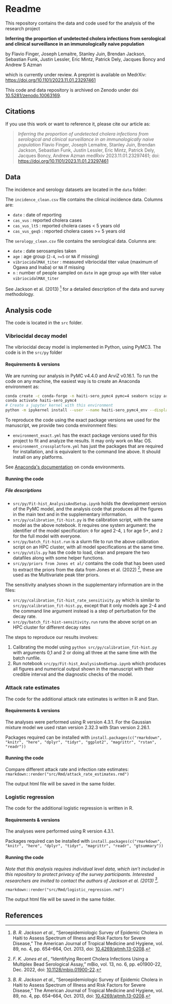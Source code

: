 # Readme

This repository contains the data and code used for the analysis of the research project

__Inferring the proportion of undetected cholera infections from serological and clinical surveillance in an immunologically naive population__

by Flavio Finger, Joseph Lemaitre, Stanley Juin, Brendan Jackson, Sebastian Funk, Justin Lessler, Eric Mintz, Patrick Dely, Jacques Boncy and Andrew S Azman

which is currently under review. A preprint is available on MedrXiv: https://doi.org/10.1101/2023.11.01.23297461

This code and data repository is archived on Zenodo under doi [10.5281/zenodo.10063169](https://zenodo.org/doi/10.5281/zenodo.10063169).

## Citations

If you use this work or want to reference it, please cite our article as:

> _Inferring the proportion of undetected cholera infections from serological and clinical surveillance in an immunologically naive population_
> Flavio Finger, Joseph Lemaitre, Stanley Juin, Brendan Jackson, Sebastian Funk, Justin Lessler, Eric Mintz, Patrick Dely, Jacques Boncy, Andrew Azman
> medRxiv 2023.11.01.23297461;
> doi: https://doi.org/10.1101/2023.11.01.23297461


## Data

The incidence and serology datasets are located in the `data` folder:

The `incidence_clean.csv` file contains the clinical incidence data. Columns are:

- `date` : date of reporting
- `cas_vus` : reported cholera cases
- `cas_vus_lt5` : reported cholera cases < 5 years old
- `cas_vus_geq5` : reported cholera cases >= 5 years old

The `serology_clean.csv` file contains the serological data. Columns are:

- `date` : date serosamples taken
- `age` : age group (`2-4`, `>=5` or `NA` if missing)
- `vibriocidalMAX_titer` : measured vibriocidal titer value (maximum of Ogawa and Inaba) or `NA` if missing
- `n` : number of people sampled on `date` in age group `age` with titer value `vibriocidalMAX_titer`

See Jackson et al. (2013) [^1] for a detailed description of the data and survey methodology.

## Analysis code

The code is located in the `src` folder.

### Vibriocidal decay model

The vibriocidal decay model is implemented in Python, using PyMC3. The code is in the `src/py` folder

#### Requirements & versions

We are running our analysis in PyMC v4.4.0 and ArviZ v0.16.1. To run the code on any machine, the easiest way is to create an Anaconda environment as:

```bash
conda create -c conda-forge -n haiti-sero_pymc4 pymc=4 seaborn scipy arviz openpyxl jax numpyro pyreadr numpy pandas arviz click ipykernel pyreadr python=3.11
conda activate haiti-sero_pymc4
# Create a jupyter kernel with this environment
python -m ipykernel install --user --name haiti-sero_pymc4_env --display-name "Python (haiti-sero_pymc4)"
```

To reproduce the code using the exact package versions we used for the manuscript, we provide two conda environment files:
- `environment_exact.yml` has the exact package versions used for this project to fit and analyze the results. It may only work on Mac OS.
- `environment_crossplatform.yml` has just the packages that are required for installation, and is equivalent to the command line above. It should install on any platforms.

See [Anaconda's documentation](https://conda.io/projects/conda/en/latest/user-guide/tasks/manage-environments.html#sharing-an-environment) on conda environments.


#### Running the code

##### File descriptions

- `src/py/Fit-hist_AnalysisAndSetup.ipynb` holds the development version of the PyMC model, and the analysis code that produces all the figures in the main text and in the supplementary information.
- `src/py/calibration_fit-hist.py` is the calibration script, with the same model as the above notebook. It requires one system argument: the identifier of the model specification: `0` for aged 2-4, `1` for age 5+, and `2` for the full model with everyone.
- `src/py/batch_fit-hist.run` is a slurm file to run the above calibration script on an HPC cluster, with all model specifications at the same time.
- `src/py/utils.py` has the code to load, clean and prepare the two datafiles along with some helper functions.
- `src/py/priors from Jones et al/` contains the code that has been used to extract the priors from the data from Jones et al. (2022) [^2], these are used as the Multivariate peak titer priors.


The sensitivity analyses shown in the supplementary information are in the files:

- `src/py/calibration_fit-hist_rate_sensitivity.py` which is similar to `src/py/calibration_fit-hist.py`, except that it only models age 2-4 and the command line argument instead is a step of perturbation for the decay rate.
- `src/py/batch_fit-hist-sensitivity.run` runs the above script on an HPC cluster for different decay rates

The steps to reproduce our results involves:

1. Calibrating the model using `python src/py/calibration_fit-hist.py` with arguments 0,1 and 2 or doing all three at the same time with the batch runfile.
2. Run notebook `src/py/Fit-hist_AnalysisAndSetup.ipynb` which produces all figures and numerical output shown in the manuscript with their credible interval and the diagnostic checks of the model.

### Attack rate estimates

The code for the additional attack rate estimates is written in R and Stan.

#### Requirements & versions

The analyses were performed using R version 4.3.1.
For the Gaussian mixture model we used rstan version 2.32.3 with Stan version 2.26.1.

Packages required can be installed with
`install.packages(c("rmarkdown", "knitr", "here", "dplyr", "tidyr", "ggplot2", "magrittr", "rstan", "readr"))`

#### Running the code

Compare different attack rate and infection rate estimates:
`rmarkdown::render("src/Rmd/attack_rate_estimates.rmd")`

The output html file will be saved in the same folder.

### Logistic regression

The code for the additional logistic regression is written in R.

#### Requirements & versions

The analyses were performed using R version 4.3.1.

Packages required can be installed with
`install.packages(c("rmarkdown", "knitr", "here", "dplyr", "tidyr", "magrittr", "readr", "gtsummary"))`

#### Running the code

_Note that this analysis requires individual level data, which isn’t included in this repository to protect privacy of the survey participants. Interested researchers are invited to contact the authors of Jackson et al. (2013) [^1]._

`rmarkdown::render("src/Rmd/logistic_regression.rmd")`

The output html file will be saved in the same folder.


## References

[^1]: _B. R. Jackson et al._, “Seroepidemiologic Survey of Epidemic Cholera in Haiti to Assess Spectrum of Illness and Risk Factors for Severe Disease,” The American Journal of Tropical Medicine and Hygiene, vol. 89, no. 4, pp. 654–664, Oct. 2013, doi: [10.4269/ajtmh.13-0208](https://doi.org/10.4269/ajtmh.13-0208).


[^2]: _F. K. Jones et al._, “Identifying Recent Cholera Infections Using a Multiplex Bead Serological Assay,” mBio, vol. 13, no. 6, pp. e01900-22, Dec. 2022, doi: [10.1128/mbio.01900-22](https://doi.org/10.1128/mbio.01900-22).